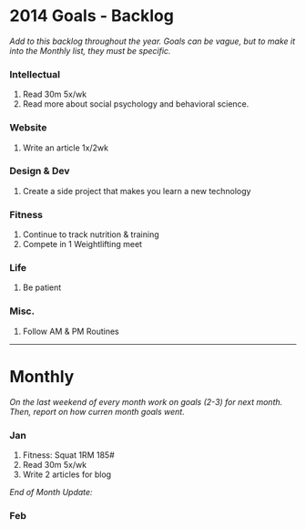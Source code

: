 
# 2014 Goals - Backlog
*Add to this backlog throughout the year. Goals can be vague, but to make it into the Monthly list, they must be specific.*

### Intellectual
1. Read 30m 5x/wk
2. Read more about social psychology and behavioral science.

### Website
1. Write an article 1x/2wk

### Design & Dev
1. Create a side project that makes you learn a new technology

### Fitness 
1. Continue to track nutrition & training
2. Compete in 1 Weightlifting meet

### Life
1. Be patient

### Misc. 
1. Follow AM & PM Routines

---

# Monthly
*On the last weekend of every month work on goals (2-3) for next month. Then, report on how curren month goals went.*

### Jan
1. Fitness: Squat 1RM 185#
2. Read 30m 5x/wk
3. Write 2 articles for blog

*End of Month Update:*
 

### Feb



